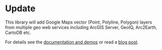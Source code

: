 # Update

This library will add Google Maps vector (Point, Polyline, Polygon) layers from multiple geo web services including ArcGIS Server, GeoIQ, Arc2Earth, CartoDB etc.

For details see the [documentation and demos](http://geojason.info/google-vector-layers/) or read a [blog post](http://geojason.info/2011/google-vector-layers/).